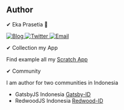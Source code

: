 ## Author
✔ Eka Prasetia 🤵

<a href="https://www.ekaprasetia.com/">
  <img src="https://img.shields.io/badge/Writer-Blog-orange" alt="Blog" />
</a>

<a href="https://twitter.com/dannyeka">
  <img src="https://img.shields.io/badge/Tweet-Twitter-blue" alt="Twitter" />
</a>

<a href="mailto:ekaone3033@gmail.com">
  <img src="https://img.shields.io/badge/Email-ekaone3033@gmail.com-yellow" alt="Email" />
</a>

✔ Collection my App

Find example all my [Scratch App](https://twolevel.net)

✔ Community

I am author for two communities in Indonesia
- GatsbyJS Indonesia [Gatsby-ID](https://gatsbyjs.id)
- RedwoodJS Indonesia [Redwood-ID](https://redwoodjs.id)
